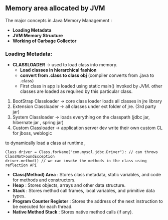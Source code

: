 ## Memory area allocated by JVM


The major concepts in Java Memory Management :

* **Loading Metadata**
* **JVM Memory Structure**
* **Working of Garbage Collector**

### **Loading Metadata**:

* **CLASSLOADER** -> used to load class into memory.
  * **Load classes in hierarchical fashion**
  * **convert from .class to class obj** (compiler converts from .java to .class)
  * First class in app is loaded using static main() invoked by JVM. other classes are loaded as required by this particular class.
  
1. BootStrap Classloader -> core class loader loads all classes in jre library
2. Extension Classloader -> all classes under ext folder of jre. (3rd party jar)
3. System Classloader    -> loads everything on the classpath (jdbc jar, hibernate jar , spring jar)
4. Custom Classloader    -> application server dev write their own custom CL for jboss, weblogic

to dynamically load a class at runtime , 
```
Class driver = Class.forName("com.mysql.jdbc.Driver"): // can throws ClassNotFoundException
driver.method() // we can invoke the methods in the class using reflection API 
```

* **Class(Method) Area** : Stores class metadata, static variables, and code for methods and constructors.
* **Heap** : Stores objects, arrays and other data structure.
* **Stack** : Stores method call frames, local variables, and primitive data types.
* **Program Counter Register** :  Stores the address of the next instruction to be executed for each thread.
* **Native Method Stack** : Stores native method calls (if any).
